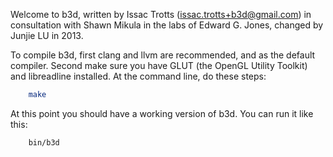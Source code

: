 Welcome to b3d, written by Issac Trotts (issac.trotts+b3d@gmail.com) in consultation with Shawn Mikula in the labs of Edward G. Jones, changed by Junjie LU in 2013.

To compile b3d, first clang and llvm are recommended, and as the default compiler.  Second make sure you have GLUT (the OpenGL Utility Toolkit) and libreadline installed.  At the command line, do these steps:

```sh
	make
```

At this point you should have a working version of b3d.  You can run it like this:

```sh
	bin/b3d
```
